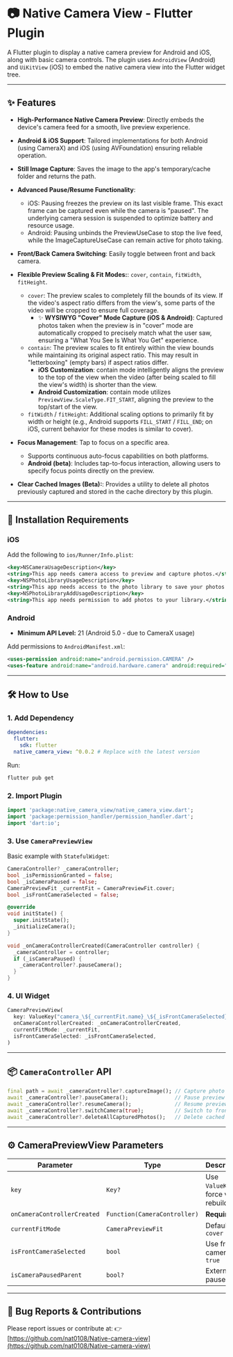 # 📷 Native Camera View - Flutter Plugin

A Flutter plugin to display a native camera preview for Android and iOS, along with basic camera controls.
The plugin uses `AndroidView` (Android) and `UiKitView` (iOS) to embed the native camera view into the Flutter widget tree.

---

## ✨ Features

* **High-Performance Native Camera Preview**: Directly embeds the device's camera feed for a smooth, live preview experience.
* **Android & iOS Support**: Tailored implementations for both Android (using CameraX) and iOS (using AVFoundation) ensuring reliable operation.
* **Still Image Capture**: Saves the image to the app's temporary/cache folder and returns the path.
* **Advanced Pause/Resume Functionality**:
    * iOS: Pausing freezes the preview on its last visible frame. This exact frame can be captured even while the camera is "paused". The underlying camera session is suspended to optimize battery and resource usage.
    * Android: Pausing unbinds the PreviewUseCase to stop the live feed, while the ImageCaptureUseCase can remain active for photo taking.
* **Front/Back Camera Switching**: Easily toggle between front and back camera.
* **Flexible Preview Scaling & Fit Modes:**: `cover`, `contain`, `fitWidth`, `fitHeight`.
    * `cover`: The preview scales to completely fill the bounds of its view. If the video's aspect ratio differs from the view's, some parts of the video will be cropped to ensure full coverage.
      * ✨ **WYSIWYG "Cover" Mode Capture (iOS & Android)**: Captured photos taken when the preview is in "cover" mode are automatically cropped to precisely match what the user saw, ensuring a "What You See Is What You Get" experience.
    * `contain`: The preview scales to fit entirely within the view bounds while maintaining its original aspect ratio. This may result in "letterboxing" (empty bars) if aspect ratios differ.
      * **iOS Customization**: contain mode intelligently aligns the preview to the top of the view when the video (after being scaled to fill the view's width) is shorter than the view. 
      * **Android Customization**: contain mode utilizes `PreviewView.ScaleType.FIT_START`, aligning the preview to the top/start of the view.
    * `fitWidth` / `fitHeight`: Additional scaling options to primarily fit by width or height (e.g., Android supports `FILL_START` / `FILL_END`; on iOS, current behavior for these modes is similar to cover).

* **Focus Management**: Tap to focus on a specific area.
  * Supports continuous auto-focus capabilities on both platforms. 
  * **Android (beta)**: Includes tap-to-focus interaction, allowing users to specify focus points directly on the preview.
* **Clear Cached Images (Beta):**: Provides a utility to delete all photos previously captured and stored in the cache directory by this plugin.

---

## 🚀 Installation Requirements

### iOS

Add the following to `ios/Runner/Info.plist`:

```xml
<key>NSCameraUsageDescription</key>
<string>This app needs camera access to preview and capture photos.</string>
<key>NSPhotoLibraryUsageDescription</key>
<string>This app needs access to the photo library to save your photos.</string>
<key>NSPhotoLibraryAddUsageDescription</key>
<string>This app needs permission to add photos to your library.</string>
```

### Android

* **Minimum API Level:** 21 (Android 5.0 - due to CameraX usage)

Add permissions to `AndroidManifest.xml`:

```xml
<uses-permission android:name="android.permission.CAMERA" />
<uses-feature android:name="android.hardware.camera" android:required="true" />
```

---

## 🛠️ How to Use

### 1. Add Dependency

```yaml
dependencies:
  flutter:
    sdk: flutter
  native_camera_view: ^0.0.2 # Replace with the latest version
```

Run:

```bash
flutter pub get
```

### 2. Import Plugin

```dart
import 'package:native_camera_view/native_camera_view.dart';
import 'package:permission_handler/permission_handler.dart';
import 'dart:io';
```

### 3. Use `CameraPreviewView`

Basic example with `StatefulWidget`:

```dart
CameraController? _cameraController;
bool _isPermissionGranted = false;
bool _isCameraPaused = false;
CameraPreviewFit _currentFit = CameraPreviewFit.cover;
bool _isFrontCameraSelected = false;

@override
void initState() {
  super.initState();
  _initializeCamera();
}

void _onCameraControllerCreated(CameraController controller) {
  _cameraController = controller;
  if (_isCameraPaused) {
    _cameraController?.pauseCamera();
  }
}
```

### 4. UI Widget

```dart
CameraPreviewView(
  key: ValueKey("camera_\${_currentFit.name}_\${_isFrontCameraSelected}"),
  onCameraControllerCreated: _onCameraControllerCreated,
  currentFitMode: _currentFit,
  isFrontCameraSelected: _isFrontCameraSelected,
)
```

---

## 📦 `CameraController` API

```dart
final path = await _cameraController?.captureImage(); // Capture photo
await _cameraController?.pauseCamera();               // Pause preview
await _cameraController?.resumeCamera();              // Resume preview
await _cameraController?.switchCamera(true);          // Switch to front camera
await _cameraController?.deleteAllCapturedPhotos();   // Delete cached images
```

---

## ⚙️ CameraPreviewView Parameters

| Parameter                   | Type                         | Description                          |
| --------------------------- | ---------------------------- | ------------------------------------ |
| `key`                       | `Key?`                       | Use `ValueKey` to force view rebuild |
| `onCameraControllerCreated` | `Function(CameraController)` | **Required**                         |
| `currentFitMode`            | `CameraPreviewFit`           | Default: `cover`                     |
| `isFrontCameraSelected`     | `bool`                       | Use front camera: `true`             |
| `isCameraPausedParent`      | `bool?`                      | External pause state                 |

---

## 🐞 Bug Reports & Contributions

Please report issues or contribute at:
👉 [https://github.com/nat0108/Native-camera-view](https://github.com/nat0108/Native-camera-view)
